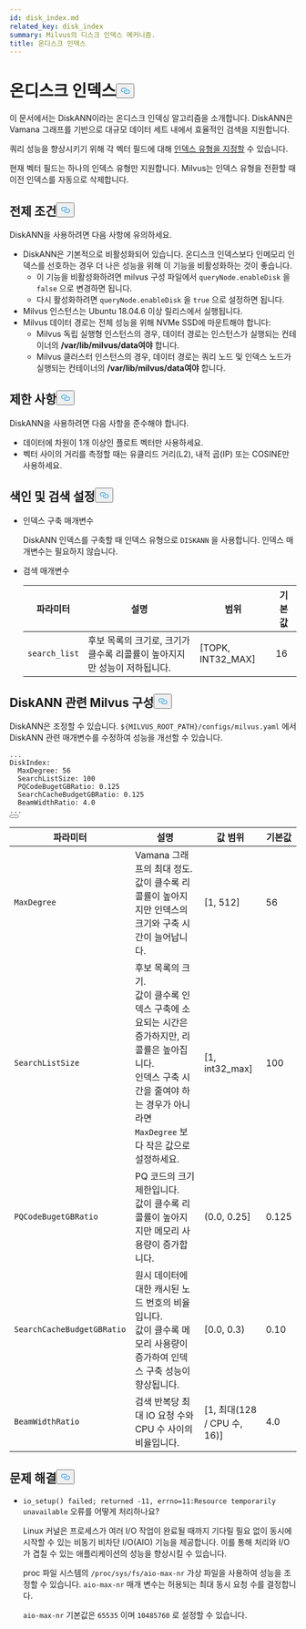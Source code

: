 ```yaml
---
id: disk_index.md
related_key: disk_index
summary: Milvus의 디스크 인덱스 메커니즘.
title: 온디스크 인덱스
---
```

<h1 id="On-disk-Index" class="common-anchor-header">온디스크 인덱스<button data-href="#On-disk-Index" class="anchor-icon" translate="no">
      <svg translate="no"
        aria-hidden="true"
        focusable="false"
        height="20"
        version="1.1"
        viewBox="0 0 16 16"
        width="16"
      >
        <path
          fill="#0092E4"
          fill-rule="evenodd"
          d="M4 9h1v1H4c-1.5 0-3-1.69-3-3.5S2.55 3 4 3h4c1.45 0 3 1.69 3 3.5 0 1.41-.91 2.72-2 3.25V8.59c.58-.45 1-1.27 1-2.09C10 5.22 8.98 4 8 4H4c-.98 0-2 1.22-2 2.5S3 9 4 9zm9-3h-1v1h1c1 0 2 1.22 2 2.5S13.98 12 13 12H9c-.98 0-2-1.22-2-2.5 0-.83.42-1.64 1-2.09V6.25c-1.09.53-2 1.84-2 3.25C6 11.31 7.55 13 9 13h4c1.45 0 3-1.69 3-3.5S14.5 6 13 6z"
        ></path>
      </svg>
    </button></h1><p>이 문서에서는 DiskANN이라는 온디스크 인덱싱 알고리즘을 소개합니다. DiskANN은 Vamana 그래프를 기반으로 대규모 데이터 세트 내에서 효율적인 검색을 지원합니다.</p>
<p>쿼리 성능을 향상시키기 위해 각 벡터 필드에 대해 <a href="/docs/ko/index-vector-fields.md">인덱스 유형을 지정할</a> 수 있습니다.</p>
<div class="alert note"> 
현재 벡터 필드는 하나의 인덱스 유형만 지원합니다. Milvus는 인덱스 유형을 전환할 때 이전 인덱스를 자동으로 삭제합니다.</div>
<h2 id="Prerequisites" class="common-anchor-header">전제 조건<button data-href="#Prerequisites" class="anchor-icon" translate="no">
      <svg translate="no"
        aria-hidden="true"
        focusable="false"
        height="20"
        version="1.1"
        viewBox="0 0 16 16"
        width="16"
      >
        <path
          fill="#0092E4"
          fill-rule="evenodd"
          d="M4 9h1v1H4c-1.5 0-3-1.69-3-3.5S2.55 3 4 3h4c1.45 0 3 1.69 3 3.5 0 1.41-.91 2.72-2 3.25V8.59c.58-.45 1-1.27 1-2.09C10 5.22 8.98 4 8 4H4c-.98 0-2 1.22-2 2.5S3 9 4 9zm9-3h-1v1h1c1 0 2 1.22 2 2.5S13.98 12 13 12H9c-.98 0-2-1.22-2-2.5 0-.83.42-1.64 1-2.09V6.25c-1.09.53-2 1.84-2 3.25C6 11.31 7.55 13 9 13h4c1.45 0 3-1.69 3-3.5S14.5 6 13 6z"
        ></path>
      </svg>
    </button></h2><p>DiskANN을 사용하려면 다음 사항에 유의하세요.</p>
<ul>
<li>DiskANN은 기본적으로 비활성화되어 있습니다. 온디스크 인덱스보다 인메모리 인덱스를 선호하는 경우 더 나은 성능을 위해 이 기능을 비활성화하는 것이 좋습니다.<ul>
<li>이 기능을 비활성화하려면 milvus 구성 파일에서 <code translate="no">queryNode.enableDisk</code> 을 <code translate="no">false</code> 으로 변경하면 됩니다.</li>
<li>다시 활성화하려면 <code translate="no">queryNode.enableDisk</code> 을 <code translate="no">true</code> 으로 설정하면 됩니다.</li>
</ul></li>
<li>Milvus 인스턴스는 Ubuntu 18.04.6 이상 릴리스에서 실행됩니다.</li>
<li>Milvus 데이터 경로는 전체 성능을 위해 NVMe SSD에 마운트해야 합니다:<ul>
<li>Milvus 독립 실행형 인스턴스의 경우, 데이터 경로는 인스턴스가 실행되는 컨테이너의 <strong>/var/lib/milvus/data여야</strong> 합니다.</li>
<li>Milvus 클러스터 인스턴스의 경우, 데이터 경로는 쿼리 노드 및 인덱스 노드가 실행되는 컨테이너의 <strong>/var/lib/milvus/data여야</strong> 합니다.</li>
</ul></li>
</ul>
<h2 id="Limits" class="common-anchor-header">제한 사항<button data-href="#Limits" class="anchor-icon" translate="no">
      <svg translate="no"
        aria-hidden="true"
        focusable="false"
        height="20"
        version="1.1"
        viewBox="0 0 16 16"
        width="16"
      >
        <path
          fill="#0092E4"
          fill-rule="evenodd"
          d="M4 9h1v1H4c-1.5 0-3-1.69-3-3.5S2.55 3 4 3h4c1.45 0 3 1.69 3 3.5 0 1.41-.91 2.72-2 3.25V8.59c.58-.45 1-1.27 1-2.09C10 5.22 8.98 4 8 4H4c-.98 0-2 1.22-2 2.5S3 9 4 9zm9-3h-1v1h1c1 0 2 1.22 2 2.5S13.98 12 13 12H9c-.98 0-2-1.22-2-2.5 0-.83.42-1.64 1-2.09V6.25c-1.09.53-2 1.84-2 3.25C6 11.31 7.55 13 9 13h4c1.45 0 3-1.69 3-3.5S14.5 6 13 6z"
        ></path>
      </svg>
    </button></h2><p>DiskANN을 사용하려면 다음 사항을 준수해야 합니다.</p>
<ul>
<li>데이터에 차원이 1개 이상인 플로트 벡터만 사용하세요.</li>
<li>벡터 사이의 거리를 측정할 때는 유클리드 거리(L2), 내적 곱(IP) 또는 COSINE만 사용하세요.</li>
</ul>
<h2 id="Index-and-search-settings" class="common-anchor-header">색인 및 검색 설정<button data-href="#Index-and-search-settings" class="anchor-icon" translate="no">
      <svg translate="no"
        aria-hidden="true"
        focusable="false"
        height="20"
        version="1.1"
        viewBox="0 0 16 16"
        width="16"
      >
        <path
          fill="#0092E4"
          fill-rule="evenodd"
          d="M4 9h1v1H4c-1.5 0-3-1.69-3-3.5S2.55 3 4 3h4c1.45 0 3 1.69 3 3.5 0 1.41-.91 2.72-2 3.25V8.59c.58-.45 1-1.27 1-2.09C10 5.22 8.98 4 8 4H4c-.98 0-2 1.22-2 2.5S3 9 4 9zm9-3h-1v1h1c1 0 2 1.22 2 2.5S13.98 12 13 12H9c-.98 0-2-1.22-2-2.5 0-.83.42-1.64 1-2.09V6.25c-1.09.53-2 1.84-2 3.25C6 11.31 7.55 13 9 13h4c1.45 0 3-1.69 3-3.5S14.5 6 13 6z"
        ></path>
      </svg>
    </button></h2><ul>
<li><p>인덱스 구축 매개변수</p>
<p>DiskANN 인덱스를 구축할 때 인덱스 유형으로 <code translate="no">DISKANN</code> 을 사용합니다. 인덱스 매개변수는 필요하지 않습니다.</p></li>
<li><p>검색 매개변수</p>
<table>
<thead>
<tr><th>파라미터</th><th>설명</th><th>범위</th><th>기본값</th></tr>
</thead>
<tbody>
<tr><td><code translate="no">search_list</code></td><td>후보 목록의 크기로, 크기가 클수록 리콜률이 높아지지만 성능이 저하됩니다.</td><td>[TOPK, INT32_MAX]</td><td>16</td></tr>
</tbody>
</table>
</li>
</ul>
<h2 id="DiskANN-related-Milvus-configurations" class="common-anchor-header">DiskANN 관련 Milvus 구성<button data-href="#DiskANN-related-Milvus-configurations" class="anchor-icon" translate="no">
      <svg translate="no"
        aria-hidden="true"
        focusable="false"
        height="20"
        version="1.1"
        viewBox="0 0 16 16"
        width="16"
      >
        <path
          fill="#0092E4"
          fill-rule="evenodd"
          d="M4 9h1v1H4c-1.5 0-3-1.69-3-3.5S2.55 3 4 3h4c1.45 0 3 1.69 3 3.5 0 1.41-.91 2.72-2 3.25V8.59c.58-.45 1-1.27 1-2.09C10 5.22 8.98 4 8 4H4c-.98 0-2 1.22-2 2.5S3 9 4 9zm9-3h-1v1h1c1 0 2 1.22 2 2.5S13.98 12 13 12H9c-.98 0-2-1.22-2-2.5 0-.83.42-1.64 1-2.09V6.25c-1.09.53-2 1.84-2 3.25C6 11.31 7.55 13 9 13h4c1.45 0 3-1.69 3-3.5S14.5 6 13 6z"
        ></path>
      </svg>
    </button></h2><p>DiskANN은 조정할 수 있습니다. <code translate="no">${MILVUS_ROOT_PATH}/configs/milvus.yaml</code> 에서 DiskANN 관련 매개변수를 수정하여 성능을 개선할 수 있습니다.</p>
<pre><code translate="no" class="language-YAML">...
DiskIndex:
  MaxDegree: 56
  SearchListSize: 100
  PQCodeBugetGBRatio: 0.125
  SearchCacheBudgetGBRatio: 0.125
  BeamWidthRatio: 4.0
...
<button class="copy-code-btn"></button></code></pre>
<table>
<thead>
<tr><th>파라미터</th><th>설명</th><th>값 범위</th><th>기본값</th></tr>
</thead>
<tbody>
<tr><td><code translate="no">MaxDegree</code></td><td>Vamana 그래프의 최대 정도. <br/> 값이 클수록 리콜률이 높아지지만 인덱스의 크기와 구축 시간이 늘어납니다.</td><td>[1, 512]</td><td>56</td></tr>
<tr><td><code translate="no">SearchListSize</code></td><td>후보 목록의 크기. <br/> 값이 클수록 인덱스 구축에 소요되는 시간은 증가하지만, 리콜률은 높아집니다. <br/> 인덱스 구축 시간을 줄여야 하는 경우가 아니라면 <code translate="no">MaxDegree</code> 보다 작은 값으로 설정하세요.</td><td>[1, int32_max]</td><td>100</td></tr>
<tr><td><code translate="no">PQCodeBugetGBRatio</code></td><td>PQ 코드의 크기 제한입니다. <br/> 값이 클수록 리콜률이 높아지지만 메모리 사용량이 증가합니다.</td><td>(0.0, 0.25]</td><td>0.125</td></tr>
<tr><td><code translate="no">SearchCacheBudgetGBRatio</code></td><td>원시 데이터에 대한 캐시된 노드 번호의 비율입니다. <br/> 값이 클수록 메모리 사용량이 증가하여 인덱스 구축 성능이 향상됩니다.</td><td>[0.0, 0.3)</td><td>0.10</td></tr>
<tr><td><code translate="no">BeamWidthRatio</code></td><td>검색 반복당 최대 IO 요청 수와 CPU 수 사이의 비율입니다.</td><td>[1, 최대(128 / CPU 수, 16)]</td><td>4.0</td></tr>
</tbody>
</table>
<h2 id="Troubleshooting" class="common-anchor-header">문제 해결<button data-href="#Troubleshooting" class="anchor-icon" translate="no">
      <svg translate="no"
        aria-hidden="true"
        focusable="false"
        height="20"
        version="1.1"
        viewBox="0 0 16 16"
        width="16"
      >
        <path
          fill="#0092E4"
          fill-rule="evenodd"
          d="M4 9h1v1H4c-1.5 0-3-1.69-3-3.5S2.55 3 4 3h4c1.45 0 3 1.69 3 3.5 0 1.41-.91 2.72-2 3.25V8.59c.58-.45 1-1.27 1-2.09C10 5.22 8.98 4 8 4H4c-.98 0-2 1.22-2 2.5S3 9 4 9zm9-3h-1v1h1c1 0 2 1.22 2 2.5S13.98 12 13 12H9c-.98 0-2-1.22-2-2.5 0-.83.42-1.64 1-2.09V6.25c-1.09.53-2 1.84-2 3.25C6 11.31 7.55 13 9 13h4c1.45 0 3-1.69 3-3.5S14.5 6 13 6z"
        ></path>
      </svg>
    </button></h2><ul>
<li><p><code translate="no">io_setup() failed; returned -11, errno=11:Resource temporarily unavailable</code> 오류를 어떻게 처리하나요?</p>
<p>Linux 커널은 프로세스가 여러 I/O 작업이 완료될 때까지 기다릴 필요 없이 동시에 시작할 수 있는 비동기 비차단 I/O(AIO) 기능을 제공합니다. 이를 통해 처리와 I/O가 겹칠 수 있는 애플리케이션의 성능을 향상시킬 수 있습니다.</p>
<p>proc 파일 시스템의 <code translate="no">/proc/sys/fs/aio-max-nr</code> 가상 파일을 사용하여 성능을 조정할 수 있습니다. <code translate="no">aio-max-nr</code> 매개 변수는 허용되는 최대 동시 요청 수를 결정합니다.</p>
<p><code translate="no">aio-max-nr</code> 기본값은 <code translate="no">65535</code> 이며 <code translate="no">10485760</code> 로 설정할 수 있습니다.</p></li>
</ul>
